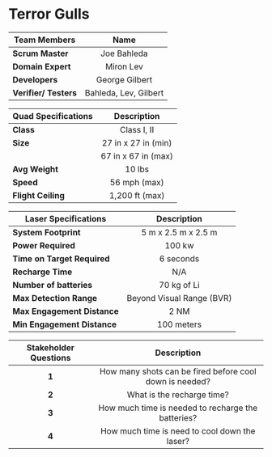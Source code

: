 # Terror Gulls

| **Team Members**            | **Name**                                  |
|-----------------------------|-------------------------------------------|
| **Scrum Master**             | <div align="center">Joe Bahleda</div>     |
| **Domain Expert**            | <div align="center">Miron Lev</div>       |
| **Developers**               | <div align="center">George Gilbert</div>  |
| **Verifier/ Testers**        | <div align="center">Bahleda, Lev, Gilbert</div> |

| **Quad Specifications**      | **Description**                          |
|-----------------------------|-------------------------------------------|
| **Class**                    | <div align="center">Class I, II</div>     |
| **Size**                     | <div align="center">27 in x 27 in (min)</div> |
|                              | <div align="center">67 in x 67 in (max)</div>  |
| **Avg Weight**               | <div align="center">10 lbs</div>          |
| **Speed**                    | <div align="center">56 mph (max)</div>    |
| **Flight Ceiling**           | <div align="center">1,200 ft (max)</div>  |

| **Laser Specifications**     | **Description**                          |
|-----------------------------|-------------------------------------------|
| **System Footprint**         | <div align="center">5 m x 2.5 m x 2.5 m</div> |
| **Power Required**           | <div align="center">100 kw</div>          |
| **Time on Target Required**  | <div align="center">6 seconds</div>       |
| **Recharge Time**            | <div align="center">N/A</div>             |
| **Number of batteries**      | <div align="center">70 kg of Li</div>     |
| **Max Detection Range**      | <div align="center">Beyond Visual Range (BVR)</div> |
| **Max Engagement Distance**  | <div align="center">2 NM</div>            |
| **Min Engagement Distance**  | <div align="center">100 meters</div>      |


| **Stakeholder Questions**    | **Description**                          |
|-----------------------------|-------------------------------------------|
| **<div align="center">1</div>**         | <div align="center">How many shots can be fired before cool down is needed?</div> |
| **<div align="center">2</div>**           | <div align="center">What is the recharge time?</div>          |
| **<div align="center">3</div>**  | <div align="center">How much time is needed to recharge the batteries?</div>       |
| **<div align="center">4</div>**            | <div align="center">How much time is need to cool down the laser?</div>             |


